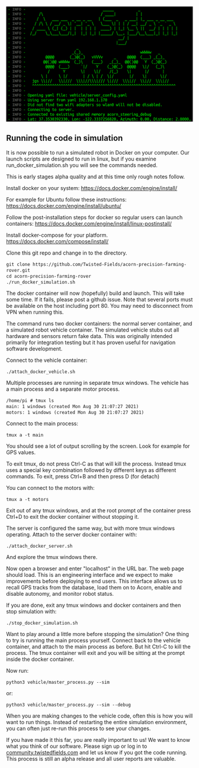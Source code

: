 ![A screenshot of the terminal running acorn code.](docs/acorn_sim.png)

## Running the code in simulation

It is now possible to run a simulated robot in Docker on
your computer. Our launch scripts are designed to run in linux, but if
you examine run_docker_simulation.sh you will see the commands needed.

This is early stages alpha quality and at this time only rough notes follow.

Install docker on your system:
https://docs.docker.com/engine/install/

For example for Ubuntu follow these instructions:
https://docs.docker.com/engine/install/ubuntu/

Follow the post-installation steps for docker so regular users can launch
containers:
https://docs.docker.com/engine/install/linux-postinstall/

Install docker-compose for your platform.
https://docs.docker.com/compose/install/

Clone this git repo and change in to the directory.
```
git clone https://github.com/Twisted-Fields/acorn-precision-farming-rover.git
cd acorn-precision-farming-rover
./run_docker_simulation.sh
```

The docker container will now (hopefully) build and launch. This will take
some time. If it fails, please post a github issue. Note that several ports
must be available on the host including port 80. You may need to disconnect
from VPN when running this.

The command runs two docker containers: the normal server container, and a
simulated robot vehicle container. The simulated vehicle stubs out all
hardware and sensors return fake data. This was originally intended primarily
for integration testing but it has proven useful for navigation software
development.

Connect to the vehicle container:
```
./attach_docker_vehicle.sh
```
Multiple processes are running in separate tmux windows. The vehicle has a main
process and a separate motor process.
```
/home/pi # tmux ls
main: 1 windows (created Mon Aug 30 21:07:27 2021)
motors: 1 windows (created Mon Aug 30 21:07:27 2021)
```
Connect to the main process:
```
tmux a -t main
```
You should see a lot of output scrolling by the screen. Look for example for
GPS values.

To exit tmux, do not press Ctrl-C as that will kill the process. Instead tmux
uses a special key combination followed by different keys as different commands.
To exit, press Ctrl+B and then press D (for detach)

You can connect to the motors with:
```
tmux a -t motors
```

Exit out of any tmux windows, and at the root prompt of the container press
Ctrl+D to exit the docker container without stopping it.

The server is configured the same way, but with more tmux windows operating.
Attach to the server docker container with:
```
./attach_docker_server.sh
```

And explore the tmux windows there.

Now open a browser and enter "localhost" in the URL bar. The web page should
load. This is an engineering interface and we expect to make improvements before
deploying to end users. This interface allows us to recall GPS tracks from
the database, load them on to Acorn, enable and disable autonomy, and monitor
robot status.

If you are done, exit any tmux windows and docker containers and then stop
simulation with:
```
./stop_docker_simulation.sh
```

Want to play around a little more before stopping the simulation? One thing to
try is running the main process yourself. Connect back to the vehicle container,
and attach to the main process as before. But hit Ctrl-C to kill the process.
The tmux container will exit and you will be sitting at the prompt inside the
docker container.

Now run:
```
python3 vehicle/master_process.py --sim
```
or:
```
python3 vehicle/master_process.py --sim --debug
```
When you are making changes to the vehicle code, often this is how you will want
to run things. Instead of restarting the entire simulation environment, you can
often just re-run this process to see your changes.

If you have made it this far, you are really important to us! We want to know
what you think of our software. Please sign up or log in to
[community.twistedfields.com](https://community.twistedfields.com/) and let us
know if you got the code running. This process is still an alpha release and
all user reports are valuable.
